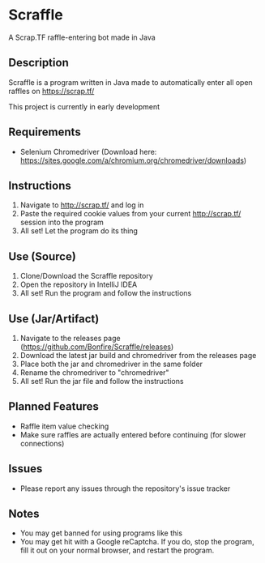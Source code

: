 # Scraffle
A Scrap.TF raffle-entering bot made in Java

## Description
Scraffle is a program written in Java made to automatically enter all open raffles on https://scrap.tf/

This project is currently in early development

## Requirements
  - Selenium Chromedriver (Download here: https://sites.google.com/a/chromium.org/chromedriver/downloads)
  
## Instructions
  1. Navigate to http://scrap.tf/ and log in
  2. Paste the required cookie values from your current http://scrap.tf/ session into the program
  3. All set! Let the program do its thing
  
## Use (Source)
  1. Clone/Download the Scraffle repository
  2. Open the repository in IntelliJ IDEA
  3. All set! Run the program and follow the instructions
  
## Use (Jar/Artifact)
  1. Navigate to the releases page (https://github.com/Bonfire/Scraffle/releases)
  2. Download the latest jar build and chromedriver from the releases page
  3. Place both the jar and chromedriver in the same folder
  4. Rename the chromedriver to "chromedriver"
  5. All set! Run the jar file and follow the instructions

## Planned Features
  - Raffle item value checking
  - Make sure raffles are actually entered before continuing (for slower connections)

## Issues
  - Please report any issues through the repository's issue tracker
  
## Notes
  - You may get banned for using programs like this
  - You may get hit with a Google reCaptcha. If you do, stop the program, fill it out on your normal browser, and restart the program.
